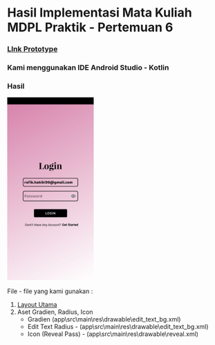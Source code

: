 # Hasil Implementasi Mata Kuliah MDPL Praktik - Pertemuan 6

### [LInk Prototype](https://www.figma.com/file/kHLJUZJjCQwqOpSuPDiTjp/MPPL-Prak?node-id=0%3A1)

### Kami menggunakan IDE Android Studio - Kotlin 

### Hasil

<img src="./img/login_activity.jfif" alt="drawing" width="200"/>

File - file yang kami gunakan : 
1. [Layout Utama](app\src\main\res\layout\activity_main.xml)
2. Aset Gradien, Radius, Icon
    - Gradien (app\src\main\res\drawable\edit_text_bg.xml)
    - Edit Text Radius - (app\src\main\res\drawable\edit_text_bg.xml)
    - Icon (Reveal Pass) - (app\src\main\res\drawable\reveal.xml)

